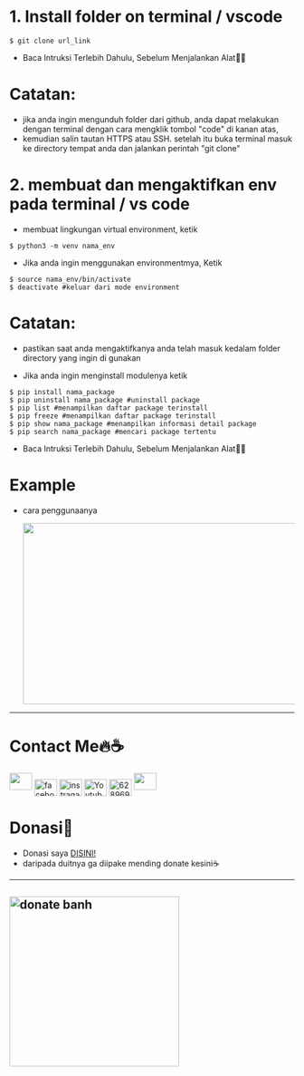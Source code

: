 # **1. Install folder on terminal / vscode**
```
$ git clone url_link
```
- Baca Intruksi Terlebih Dahulu, Sebelum Menjalankan Alat🌸😀

# **Catatan:**
- jika anda ingin mengunduh folder dari github, anda dapat melakukan dengan terminal dengan cara mengklik tombol "code" di kanan atas,
- kemudian salin tautan HTTPS atau SSH. setelah itu buka terminal masuk ke directory tempat anda dan jalankan perintah "git clone"


# **2. membuat dan mengaktifkan env pada terminal / vs code**
- membuat lingkungan virtual environment, ketik
```
$ python3 -m venv nama_env
```

- Jika anda ingin menggunakan environmentmya, Ketik
```
$ source nama_env/bin/activate
$ deactivate #keluar dari mode environment
```

# **Catatan:**
- pastikan saat anda mengaktifkanya anda telah masuk kedalam folder directory yang ingin di gunakan

- Jika anda ingin menginstall modulenya ketik
```
$ pip install nama_package
$ pip uninstall nama_package #uninstall package
$ pip list #menampilkan daftar package terinstall
$ pip freeze #menampilkan daftar package terinstall
$ pip show nama_package #menampilkan informasi detail package
$ pip search nama_package #mencari package tertentu
```
- Baca Intruksi Terlebih Dahulu, Sebelum Menjalankan Alat🌸😀

# **Example**
- cara penggunaanya

  <img float="left" width="580" height="320" src="https://i.imgur.com/fHkc6dt.png">

<hr />

# **Contact Me🔥☕**
<p clear="left">
<a href="https://www.github.com/ariafatah0711"><img height="30" width="40" src="https://camo.githubusercontent.com/b079fe922f00c4b86f1b724fbc2e8141c468794ce8adbc9b7456e5e1ad09c622/68747470733a2f2f6564656e742e6769746875622e696f2f537570657254696e7949636f6e732f696d616765732f7376672f6769746875622e737667"></a>
<a href="https://fb.com/aria.anom.9" target="blank"><img align="center" src="https://raw.githubusercontent.com/rahuldkjain/github-profile-readme-generator/master/src/images/icons/Social/facebook.svg" alt="facebook" height="30" width="40" /></a>
<a href="https://instagram.com/ariafatahanom" target="blank"><img align="center" src="https://raw.githubusercontent.com/rahuldkjain/github-profile-readme-generator/master/src/images/icons/Social/instagram.svg" alt="instragam" height="30" width="40" /></a>
<a href="https://youtube.com/@juniorgaming8876" target="blank"><img align="center" src="https://raw.githubusercontent.com/rahuldkjain/github-profile-readme-generator/master/src/images/icons/Social/youtube.svg" alt="Youtube" height="30" width="40" /></a>
<a href="https://wa.me/6289509221496?text=Halo+Bang+Aria" target="blank"><img align="center" src="https://raw.githubusercontent.com/rahuldkjain/github-profile-readme-generator/master/src/images/icons/Social/whatsapp.svg" alt="6289694295787" height="30" width="40" /></a>
<a href="https://www.messenger.com/aria.anom.9"><img height="30" width="40" src="https://camo.githubusercontent.com/0b9b5efe8bd5edcdaec78496cf9ddaf6d98cd2b2574e23d5deca0b5e7eae583a/68747470733a2f2f6564656e742e6769746875622e696f2f537570657254696e7949636f6e732f696d616765732f7376672f6d657373656e6765722e737667"></a>

# **Donasi💎**
* Donasi saya <a href="https://saweria.co/ariafatah0711">DISINI!</a>
* daripada duitnya ga diipake mending donate kesini☕
------
  
<a href="https://saweria.co/ariafatah0711"><img src="https://w7.pngwing.com/pngs/207/1009/png-transparent-donation-box-anime-saisen-otaku-it-otaku-television-mammal-brown.png" alt="donate banh" height="300" width="300"></a>
------
